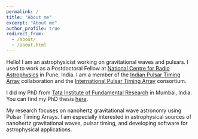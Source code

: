```yaml
---
permalink: /
title: "About me"
excerpt: "About me"
author_profile: true
redirect_from: 
  - /about/
  - /about.html
---
```


Hello! 
I am an astrophysicist working on gravitational waves and pulsars.
I used to work as a Postdoctoral Fellow at [National Centre for Radio Astrophysics](http://www.ncra.tifr.res.in/ncra/main) in Pune, India. 
I am a member of the [Indian Pulsar Timing Array](http://inpta.iitr.ac.in/) collaboration and the [International Pulsar Timing Array](http://ipta4gw.org/) consortium.

I did my PhD from [Tata Institute of Fundamental Research](https://main.tifr.res.in/) in Mumbai, India. 
You can find my PhD thesis [here](http://dx.doi.org/10.13140/RG.2.2.28080.64008). 

My research focuses on nanohertz gravitational wave astronomy using Pulsar Timing Arrays. 
I am especially interested in astrophysical sources of nanohertz gravitational waves, pulsar timing, and developing software for astrophysical applications.
